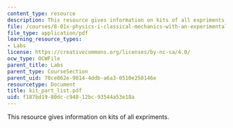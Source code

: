 ```yaml
---
content_type: resource
description: This resource gives information on kits of all expriments.
file: /courses/8-01x-physics-i-classical-mechanics-with-an-experimental-focus-fall-2002/f187bd1980dcc94012bc93544a53e18a_kit_part_list.pdf
file_type: application/pdf
learning_resource_types:
- Labs
license: https://creativecommons.org/licenses/by-nc-sa/4.0/
ocw_type: OCWFile
parent_title: Labs
parent_type: CourseSection
parent_uid: 70ce862e-9814-4ddb-a6a3-0510e258146e
resourcetype: Document
title: kit_part_list.pdf
uid: f187bd19-80dc-c940-12bc-93544a53e18a
---
```

This resource gives information on kits of all expriments.